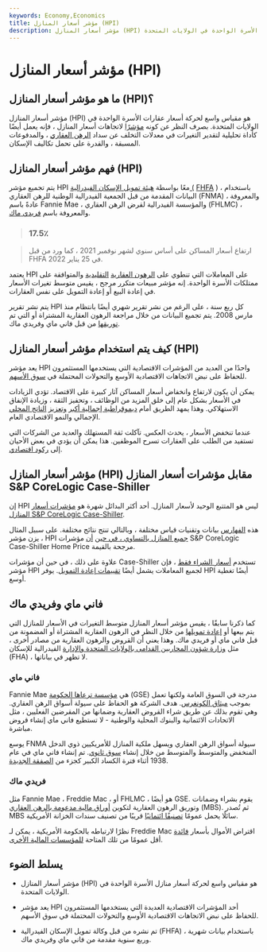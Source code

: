 ```yaml
---
keywords: Economy,Economics
title: مؤشر أسعار المنازل (HPI)
description: مؤشر أسعار المنازل (HPI) هو مقياس واسع لحركة أسعار منازل الأسرة الواحدة في الولايات المتحدة.
---
```


# مؤشر أسعار المنازل (HPI)
## ما هو مؤشر أسعار المنازل (HPI)؟

مؤشر أسعار المنازل (HPI) هو مقياس واسع لحركة أسعار عقارات الأسرة الواحدة في الولايات المتحدة. بصرف النظر عن كونه [مؤشرًا](/indicator) لاتجاهات أسعار المنازل ، فإنه يعمل أيضًا كأداة تحليلية لتقدير التغيرات في معدلات التخلف عن سداد [الرهن العقاري](/mortgage) ، والمدفوعات المسبقة ، والقدرة على تحمل تكاليف الإسكان.

## فهم مؤشر أسعار المنازل (HPI)

يتم تجميع مؤشر HPI معًا بواسطة [هيئة تمويل الإسكان الفيدرالية (](/fhfa) [FHFA](/fhfa) ) ، باستخدام البيانات المقدمة من قبل الجمعية الفيدرالية الوطنية للرهن العقاري (FNMA) ، والمعروفة عادةً باسم Fannie Mae ، والمؤسسة الفيدرالية لقرض الرهن العقاري (FHLMC) ، والمعروفة باسم [فريدي ماك](/freddiemac).

> ### 17.5٪

> ارتفاع أسعار المساكن على أساس سنوي لشهر نوفمبر 2021 ، كما ورد من قبل FHFA في 25 يناير 2022.

>

يعتمد HPI على المعاملات التي تنطوي على [الرهون العقارية](/conformingloan) [التقليدية](/conventionalmortgage) والمتوافقة على ممتلكات الأسرة الواحدة. إنه مؤشر مبيعات متكرر مرجح ، يقيس متوسط تغيرات الأسعار في إعادة البيع أو إعادة التمويل على نفس العقارات.

يتم نشر تقرير HPI كل ربع سنة ، على الرغم من نشر تقرير شهري أيضًا بانتظام منذ مارس 2008. يتم تجميع البيانات من خلال مراجعة الرهون العقارية المشتراة أو التي تم [توريقها](/securitization) من قبل فاني ماي وفريدي ماك.

## كيف يتم استخدام مؤشر أسعار المنازل (HPI)

يعد مؤشر HPI واحدًا من العديد من المؤشرات الاقتصادية التي يستخدمها المستثمرون للحفاظ على نبض الاتجاهات الاقتصادية الأوسع والتحولات المحتملة في [سوق الأسهم](/stockmarket).

يمكن أن يكون لارتفاع وانخفاض أسعار المساكن آثار كبيرة على الاقتصاد. تؤدي الزيادات في الأسعار بشكل عام إلى خلق المزيد من الوظائف ، وتحفيز الثقة ، وزيادة الإنفاق الاستهلاكي. وهذا يمهد الطريق أمام [ديموقراطية إجمالية أكبر](/aggregatedemand) [وتعزيز](/aggregatedemand) [الناتج المحلي](/gdp) الإجمالي والنمو الاقتصادي العام.

عندما تنخفض الأسعار ، يحدث العكس. تآكلت ثقة المستهلك والعديد من الشركات التي تستفيد من الطلب على العقارات تسرح الموظفين. هذا يمكن أن يؤدي في بعض الأحيان إلى [ركود اقتصادي](/recession).

## مؤشر أسعار المنازل (HPI) مقابل مؤشرات أسعار المنازل S&P CoreLogic Case-Shiller

إن HPI ليس هو المتتبع الوحيد لأسعار المنازل. أحد أكثر البدائل شهرة هو [مؤشرات أسعار المنازل S&P CoreLogic Case-Shiller](/sandp_case_shiller_index).

هذه [الفهارس](/index) بيانات وتقنيات قياس مختلفة ، وبالتالي تنتج نتائج مختلفة. على سبيل المثال ، يزن مؤشر HPI [جميع المنازل بالتساوي ، في حين](/weighted) [أن](/weighted) مؤشرات S&P CoreLogic Case-Shiller Home Price مرجحة بالقيمة.

علاوة على ذلك ، في حين أن مؤشرات Case-Shiller تستخدم [أسعار الشراء فقط](/purchaseprice) ، فإن مؤشر HPI لجميع المعاملات يشمل أيضًا [تقييمات إعادة التمويل](/appraisal). يوفر HPI أيضًا تغطية أوسع.

## فاني ماي وفريدي ماك

كما ذكرنا سابقًا ، يقيس مؤشر أسعار المنازل متوسط التغيرات في الأسعار للمنازل التي يتم بيعها أو [إعادة تمويلها](/refinance) من خلال النظر في الرهون العقارية المشتراة أو المضمونة من قبل فاني ماي أو فريدي ماك. وهذا يعني أن القروض والرهون العقارية من مصادر أخرى ، مثل [وزارة شؤون المحاربين القدامى بالولايات المتحدة والإدارة](/us-department-veterans-affairs) الفيدرالية للإسكان (FHA) ، لا تظهر في بياناتها.

### فاني ماي

Fannie Mae هي [مؤسسة ترعاها الحكومة](/gse) (GSE) مدرجة في السوق العامة ولكنها تعمل بموجب [ميثاق الكونغرس](/corporatecharter). هدف الشركة هو الحفاظ على سيولة أسواق الرهن العقاري. وهي تقوم بذلك عن طريق شراء القروض العقارية وضمانها من المقرضين الفعليين ، مثل الاتحادات الائتمانية والبنوك المحلية والوطنية - لا تستطيع فاني ماي إنشاء قروض مباشرة.

يوسع FNMA سيولة أسواق الرهن العقاري ويسهل ملكية المنازل للأمريكيين ذوي الدخل المنخفض والمتوسط والمتوسط من خلال إنشاء [سوق ثانوي](/secondarymarket). تم إنشاء فاني ماي في عام 1938 أثناء فترة الكساد الكبير كجزء من [الصفقة الجديدة](/new-deal).

### فريدي ماك

مثل Fannie Mae ، Freddie Mac ، أو FHLMC ، هو أيضًا GSE. يقوم بشراء وضمانات وتوريق الرهون العقارية لتكوين [أوراق مالية مدعومة بالرهن العقاري](/mbs) (MBS). ثم تُصدر MBS سائلًا يحمل عمومًا [تصنيفًا ائتمانيًا](/creditrating) قريبًا من تصنيف سندات الخزانة الأمريكية.

نظرًا لارتباطه بالحكومة الأمريكية ، يمكن لـ Freddie Mac اقتراض الأموال بأسعار [فائدة](/interestrate) أقل عمومًا من تلك المتاحة [للمؤسسات المالية الأخرى](/financialinstitution).

## يسلط الضوء

- مؤشر أسعار المنازل (HPI) هو مقياس واسع لحركة أسعار منازل الأسرة الواحدة في الولايات المتحدة.

- يعد مؤشر HPI أحد المؤشرات الاقتصادية العديدة التي يستخدمها المستثمرون للحفاظ على نبض الاتجاهات الاقتصادية الأوسع والتحولات المحتملة في سوق الأسهم.

- تم نشره من قبل وكالة تمويل الإسكان الفيدرالية (FHFA) ، باستخدام بيانات شهرية وربع سنوية مقدمة من فاني ماي وفريدي ماك.

